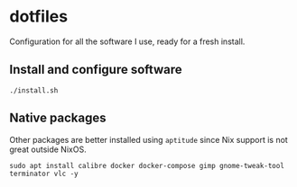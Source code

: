 dotfiles
========

Configuration for all the software I use, ready for a fresh install.

## Install and configure software

```
./install.sh
```

## Native packages

Other packages are better installed using `aptitude` since Nix support is not great outside NixOS.

```
sudo apt install calibre docker docker-compose gimp gnome-tweak-tool terminator vlc -y
```
